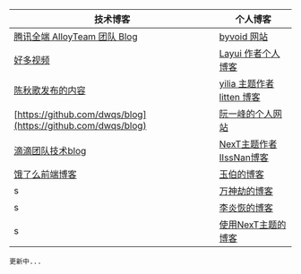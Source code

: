 技术博客|个人博客
---|---
[腾讯全端 AlloyTeam 团队 Blog](http://www.alloyteam.com/)|[byvoid 网站](https://www.byvoid.com/zhs/blog/list)
[好多视频](http://haoduoshipin.com/)|[Layui 作者个人博客](http://sentsin.com/)
[陈秋歌发布的内容](http://geek.csdn.net/user/publishlist/chenqiuge1984)|[yilia 主题作者 litten 博客](http://litten.me/)
[https://github.com/dwqs/blog](https://github.com/dwqs/blog)|[阮一峰的个人网站](http://www.ruanyifeng.com/home.html)
[滴滴团队技术blog](https://github.com/DDFE/DDFE-blog)|[NexT主题作者IIssNan博客](http://notes.iissnan.com/)
[饿了么前端博客](https://fe.ele.me/)|[玉伯的博客](https://github.com/lifesinger/blog/issues)
s|[万神劫的博客](http://chaoskeh.com/archive.html)
s|[李炎恢的博客](http://www.liyanhui.com/)
s|[使用NexT主题的博客](https://github.com/iissnan/hexo-theme-next/issues/119)

```
更新中...
```
